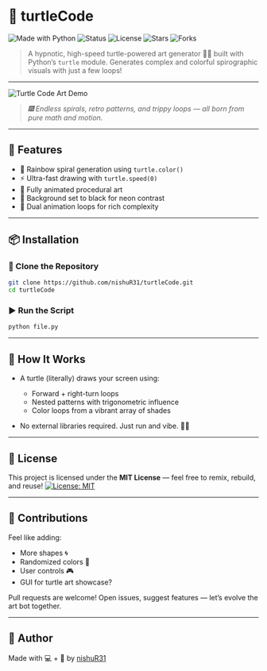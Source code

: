 
# 🐢 turtleCode

![Made with Python](https://img.shields.io/badge/Made%20with-Python-blue?logo=python)
![Status](https://img.shields.io/badge/Status-Art%20in%20motion💫-magenta)
![License](https://img.shields.io/badge/license-MIT-green)
![Stars](https://img.shields.io/github/stars/nishuR31/turtleCode?style=social)
![Forks](https://img.shields.io/github/forks/nishuR31/turtleCode?style=social)

> A hypnotic, high-speed turtle-powered art generator 🐢🎨 built with Python’s `turtle` module. Generates complex and colorful spirographic visuals with just a few loops!

---

![Turtle Code Art Demo](https://raw.githubusercontent.com/nishuR31/turtleCode/main/assets/turtle_art_demo.png)

> _🎆 Endless spirals, retro patterns, and trippy loops — all born from pure math and motion._

---

## 🚀 Features

- 🌈 Rainbow spiral generation using `turtle.color()`
- ⚡ Ultra-fast drawing with `turtle.speed(0)`
- 🐢 Fully animated procedural art
- 🎨 Background set to black for neon contrast
- 🔁 Dual animation loops for rich complexity

---

## 📦 Installation

### 🔽 Clone the Repository

```bash
git clone https://github.com/nishuR31/turtleCode.git
cd turtleCode
````

### ▶️ Run the Script

```bash
python file.py
```

---


## 🧠 How It Works

* A turtle (literally) draws your screen using:

  * Forward + right-turn loops
  * Nested patterns with trigonometric influence
  * Color loops from a vibrant array of shades
* No external libraries required. Just run and vibe. 🧘‍♂️

---

## 📜 License

This project is licensed under the **MIT License** — feel free to remix, rebuild, and reuse!
[![License: MIT](https://img.shields.io/badge/License-MIT-white?style=social)](LICENSE)

---

## 🙌 Contributions

Feel like adding:

* More shapes 🌀
* Randomized colors 🎲
* User controls 🎮
* GUI for turtle art showcase?

Pull requests are welcome! Open issues, suggest features — let’s evolve the art bot together.

---

## 👤 Author

Made with 💻 + 🐢 by [nishuR31](https://github.com/nishuR31)
